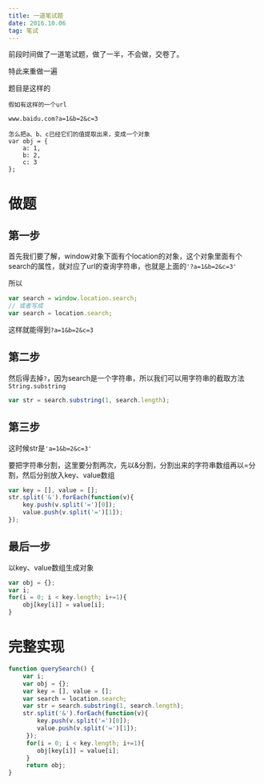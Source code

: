 ```yaml
---
title: 一道笔试题
date: 2016.10.06
tag: 笔试
---
```


前段时间做了一道笔试题，做了一半，不会做，交卷了。

特此来重做一遍

题目是这样的

<!--more-->

```
假如有这样的一个url

www.baidu.com?a=1&b=2&c=3

怎么把a、b、c已经它们的值提取出来，变成一个对象
var obj = {
	a: 1,
	b: 2,
	c: 3
};
```

# 做题

## 第一步

首先我们要了解，window对象下面有个location的对象，这个对象里面有个search的属性，就对应了url的查询字符串，也就是上面的`'?a=1&b=2&c=3'`

所以

```js
var search = window.location.search;
// 或者写成
var search = location.search;
```
这样就能得到`?a=1&b=2&c=3`

## 第二步
然后得去掉`?`，因为search是一个字符串，所以我们可以用字符串的截取方法`String.substring`

```js
var str = search.substring(1, search.length);
```

## 第三步
这时候str是`'a=1&b=2&c=3'`

要把字符串分割，这里要分割两次，先以&分割，分割出来的字符串数组再以=分割，然后分别放入key、value数组

```js
var key = [], value = [];
str.split('&').forEach(function(v){ 
	key.push(v.split('=')[0]);
	value.push(v.split('=')[1]);
});
```
## 最后一步
以key、value数组生成对象

```js
var obj = {};
var i;
for(i = 0; i < key.length; i+=1){
	obj[key[i]] = value[i];
}
```


# 完整实现

```js
function querySearch() {
	var i;
	var obj = {};
	var key = [], value = [];
	var search = location.search;
	var str = search.substring(1, search.length);
	str.split('&').forEach(function(v){	
		key.push(v.split('=')[0]);
		value.push(v.split('=')[1]);
     });
     for(i = 0; i < key.length; i+=1){
     	obj[key[i]] = value[i];
     }
     return obj;
}
```

